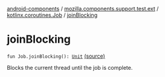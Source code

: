 [android-components](../../index.md) / [mozilla.components.support.test.ext](../index.md) / [kotlinx.coroutines.Job](index.md) / [joinBlocking](./join-blocking.md)

# joinBlocking

`fun Job.joinBlocking(): `[`Unit`](https://kotlinlang.org/api/latest/jvm/stdlib/kotlin/-unit/index.html) [(source)](https://github.com/mozilla-mobile/android-components/blob/master/components/support/test/src/main/java/mozilla/components/support/test/ext/Job.kt#L13)

Blocks the current thread until the job is complete.

